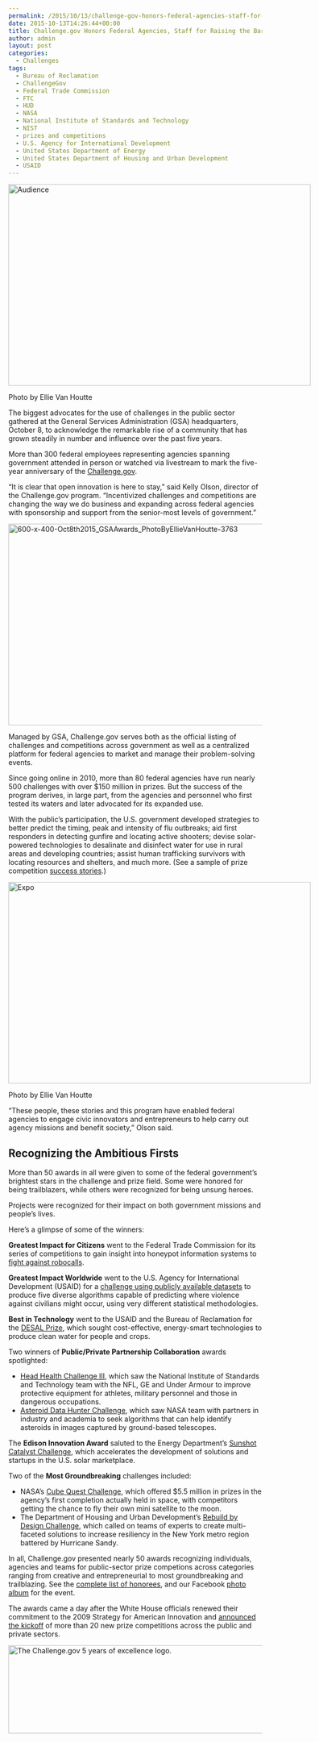 ```yaml
---
permalink: /2015/10/13/challenge-gov-honors-federal-agencies-staff-for-raising-the-bar-on-public-sector-prize-competitions/
date: 2015-10-13T14:26:44+00:00
title: Challenge.gov Honors Federal Agencies, Staff for Raising the Bar on Public Sector Prize Competitions
author: admin
layout: post
categories:
  - Challenges
tags:
  - Bureau of Reclamation
  - ChallengeGov
  - Federal Trade Commission
  - FTC
  - HUD
  - NASA
  - National Institute of Standards and Technology
  - NIST
  - prizes and competitions
  - U.S. Agency for International Development
  - United States Department of Energy
  - United States Department of Housing and Urban Development
  - USAID
---
```


<div id="attachment_318562" style="width: 610px" class="wp-caption aligncenter">
  <img class="size-full wp-image-318562" src="https://s3.amazonaws.com/sitesusa/wp-content/uploads/sites/212/2015/10/600-x-400-Oct8th2015_GSAAwards_PhotoByEllieVanHoutte-3953.jpg" alt="Audience" width="600" height="400" />
  
  <p class="wp-caption-text">
    Photo by Ellie Van Houtte
  </p>
</div>

The biggest advocates for the use of challenges in the public sector gathered at the General Services Administration (GSA) headquarters, October 8, to acknowledge the remarkable rise of a community that has grown steadily in number and influence over the past five years.

More than 300 federal employees representing agencies spanning government attended in person or watched via livestream to mark the five-year anniversary of the [Challenge.gov](https://www.challenge.gov/list/).

“It is clear that open innovation is here to stay,” said Kelly Olson, director of the Challenge.gov program. “Incentivized challenges and competitions are changing the way we do business and expanding across federal agencies with sponsorship and support from the senior-most levels of government.”

<img class="aligncenter size-full wp-image-318582" src="https://s3.amazonaws.com/sitesusa/wp-content/uploads/sites/212/2015/10/600-x-400-Oct8th2015_GSAAwards_PhotoByEllieVanHoutte-3763.jpg" alt="600-x-400-Oct8th2015_GSAAwards_PhotoByEllieVanHoutte-3763" width="600" height="400" />

Managed by GSA, Challenge.gov serves both as the official listing of challenges and competitions across government as well as a centralized platform for federal agencies to market and manage their problem-solving events.

Since going online in 2010, more than 80 federal agencies have run nearly 500 challenges with over $150 million in prizes. But the success of the program derives, in large part, from the agencies and personnel who first tested its waters and later advocated for its expanded use.

With the public’s participation, the U.S. government developed strategies to better predict the timing, peak and intensity of flu outbreaks; aid first responders in detecting gunfire and locating active shooters; devise solar-powered technologies to desalinate and disinfect water for use in rural areas and developing countries; assist human trafficking survivors with locating resources and shelters, and much more. (See a sample of prize competition [success stories](https://www.challenge.gov/success-stories/).)

<div id="attachment_318542" style="width: 610px" class="wp-caption aligncenter">
  <img class="size-full wp-image-318542" src="https://s3.amazonaws.com/sitesusa/wp-content/uploads/sites/212/2015/10/600-x-400-Oct8th2015_GSAAwards_PhotoByEllieVanHoutte-0525.jpg" alt="Expo" width="600" height="400" />
  
  <p class="wp-caption-text">
    Photo by Ellie Van Houtte
  </p>
</div>

“These people, these stories and this program have enabled federal agencies to engage civic innovators and entrepreneurs to help carry out agency missions and benefit society,” Olson said.

## Recognizing the Ambitious Firsts

More than 50 awards in all were given to some of the federal government’s brightest stars in the challenge and prize field. Some were honored for being trailblazers, while others were recognized for being unsung heroes.

Projects were recognized for their impact on both government missions and people’s lives.

Here’s a glimpse of some of the winners:

**Greatest Impact for Citizens** went to the Federal Trade Commission for its series of competitions to gain insight into honeypot information systems to [fight against robocalls](http://www.consumer.ftc.gov/features/feature-0025-robocalls).

**Greatest Impact Worldwide** went to the U.S. Agency for International Development (USAID) for a [challenge using publicly available datasets](http://thetechchallenge.org/) to produce five diverse algorithms capable of predicting where violence against civilians might occur, using very different statistical methodologies.

**Best in Technology** went to the USAID and the Bureau of Reclamation for the [DESAL Prize](http://www.securingwaterforfood.org/the-desal-prize/), which sought cost-effective, energy-smart technologies to produce clean water for people and crops.

Two winners of **Public/Private Partnership Collaboration** awards spotlighted:

  * [Head Health Challenge III](https://www.challenge.gov/challenge/head-health-challenge-iii-advanced-materials-for-impact-mitigation/), which saw the National Institute of Standards and Technology team with the NFL, GE and Under Armour to improve protective equipment for athletes, military personnel and those in dangerous occupations.
  * [Asteroid Data Hunter Challenge](https://www.nasa.gov/content/asteroid-data-hunter-challenge-0), which saw NASA team with partners in industry and academia to seek algorithms that can help identify asteroids in images captured by ground-based telescopes.

The **Edison Innovation Award** saluted to the Energy Department’s [Sunshot Catalyst Challenge](http://catalyst.energy.gov/), which accelerates the development of solutions and startups in the U.S. solar marketplace.

Two of the **Most Groundbreaking** challenges included:

  * NASA’s [Cube Quest Challenge](http://www.nasa.gov/cubequest/details), which offered $5.5 million in prizes in the agency’s first completion actually held in space, with competitors getting the chance to fly their own mini satellite to the moon.
  * The Department of Housing and Urban Development’s [Rebuild by Design Challenge](http://www.rebuildbydesign.org/), which called on teams of experts to create multi-faceted solutions to increase resiliency in the New York metro region battered by Hurricane Sandy.

In all, Challenge.gov presented nearly 50 awards recognizing individuals, agencies and teams for public-sector prize competions across categories ranging from creative and entrepreneurial to most groundbreaking and trailblazing. See the [complete list of honorees](https://www.challenge.gov/challenge-gov-celebrates-five-years-of-open-innovation/), and our Facebook [photo album](https://www.facebook.com/media/set/?set=a.936915249736288.1073741827.101849703242851) for the event.

The awards came a day after the White House officials renewed their commitment to the 2009 Strategy for American Innovation and [announced the kickoff](https://www.whitehouse.gov/blog/2015/10/06/celebrating-five-year-anniversary-challengegov-more-20-new-prizes) of more than 20 new prize competitions across the public and private sectors.

<img class="aligncenter size-full wp-image-313762" src="https://s3.amazonaws.com/sitesusa/wp-content/uploads/sites/212/2015/09/600-x-175-challenge-gov-5-years.jpg" alt="The Challenge.gov 5 years of excellence logo." width="600" height="175" />